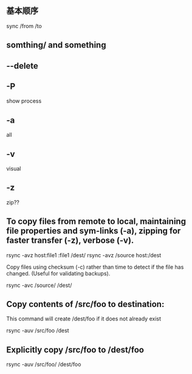 ## 基本顺序

sync /from /to

## somthing/ and something



## --delete



## -P 

show process



## -a

all



## -v

visual 



## -z

zip??





## To copy files from remote to local, maintaining file properties and sym-links (-a), zipping for faster transfer (-z), verbose (-v).

rsync -avz host:file1 :file1 /dest/
rsync -avz /source host:/dest

Copy files using checksum (-c) rather than time to detect if the file has changed. (Useful for validating backups).

rsync -avc /source/ /dest/

## Copy contents of /src/foo to destination:

This command will create /dest/foo if it does not already exist

rsync -auv /src/foo /dest



## Explicitly copy /src/foo to /dest/foo

rsync -auv /src/foo/ /dest/foo